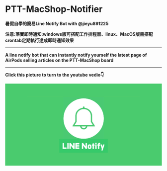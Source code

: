 # PTT-MacShop-Notifier
**暑假自學的簡易Line Notify Bot with @jieyu891225**
  
  **注意:落實即時通知:windows版可搭配工作排程器、linux、MacOS版需搭配crontab定期執行達成即時通知效果**
****
**A line notify bot that can instantly notify yourself the latest page of AirPods selling articles on the PTT-MacShop board**
****
**Click this picture to turn to the youtube vedio👇**

[![IMAGE ALT TEXT](https://github.com/Emily-Weng/PTT-MacShop-Notifier/blob/main/line-notify.jpg)](https://www.youtube.com/watch?v=yw8b3av3hro "PTT-MacShop-Notifier成果展示")







